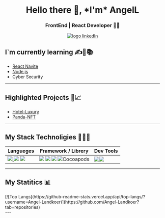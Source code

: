 <h1 align="center">Hello there 👋, *I'm* AngelL</h1>

<h3 align="center" >FrontEnd | React Developer  👨‍💻</h3>

<div style="display: flex; justify-content: center;">
	<a href="https://www.linkedin.com/in/angel-luis-landkoer-b41698236/"><img alt="logo linkedIn"	src="https://img.shields.io/badge/-LinkedIn-blue?style=flat&logo=Linkedin&logoColor=white"></a>
</div>


##  I`m currently learning  ✍👦📚
- [React Navite](https://reactnative.dev/ "React Navite")
- [Node.js](https://nodejs.org/es/docs/ "Node.js")
- Cyber Security
---

## Highlighted Projects 📂📈
- [Hotel-Luxury](https://github.com/Angel-Landkoer/hotel-Luxury "Hotel-Luxury")
- [Panda-NFT](https://github.com/Angel-Landkoer/Panda-NFT "Panda-NFT")

---

## My Stack Technoligies 👨‍💻🔥
|  Langueges  | Framework / Librery   | Dev Tools   |
| ------------ | ------------ | ------------ |
| <a href=""> <img src="https://img.shields.io/badge/JavaScript-323330?style=for-the-badge&logo=javascript&logoColor=F7DF1E"/> </a> <a href=""><img src="https://img.shields.io/badge/HTML5-E34F26?style=for-the-badge&logo=html5&logoColor=white"/></a> <a href=""><img src="https://img.shields.io/badge/CSS3-1572B6?style=for-the-badge&logo=css3&logoColor=white"/></a>  | <a href=""><img src="https://img.shields.io/badge/React-20232A?style=for-the-badge&logo=react&logoColor=61DAFB" /></a> <a href=""><img src="https://img.shields.io/badge/Tailwind_CSS-38B2AC?style=for-the-badge&logo=tailwind-css&logoColor=white"/></a> <a href=""><img src="https://img.shields.io/badge/Sass-CC6699?style=for-the-badge&logo=sass&logoColor=white" /></a> <img alt="Cocoapods " src="https://img.shields.io/cocoapods/p/g?color=white&label=Bootstrap&logo=bootstrap&logoColor=purple&style=for-the-badge">   | <img src="https://img.shields.io/badge/Linux-FCC624?style=for-the-badge&logo=linux&logoColor=black" /><img src="https://img.shields.io/badge/GIT-E44C30?style=for-the-badge&logo=git&logoColor=white"/>   |

---

## My Statitics 📊
<div style="display: flex; justify-content: center;">
[![Top Langs](https://github-readme-stats.vercel.app/api/top-langs/?username=Angel-Landkoer)](https://github.com/Angel-Landkoer?tab=repositories)

</div>
---
